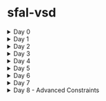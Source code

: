 # sfal-vsd
<details>
	<summary>Day 0</summary>
	
# Day 0 - Tools Installation
## Yosys
```
$ git clone https://github.com/YosysHQ/yosys.git
$ cd yosys 
$ sudo apt install make (If make is not installed please install it) 
$ sudo apt-get install build-essential clang bison flex \
    libreadline-dev gawk tcl-dev libffi-dev git \
    graphviz xdot pkg-config python3 libboost-system-dev \
    libboost-python-dev libboost-filesystem-dev zlib1g-dev
$ make 
$ sudo make install
```
<img width="575" alt="yosys" src="https://github.com/sukanyasmeher/sfal-vsd/assets/166566124/7dfb067d-5f8c-407b-86eb-6bcb44f60a97">

## Iverilog
```
$ sudo apt-get install iverilog
```
<img width="702" alt="iverilog" src="https://github.com/sukanyasmeher/sfal-vsd/assets/166566124/e660c9fc-0d6d-4ab7-b75f-9992133771ef">

## GTKWave
```
$ sudo apt update
$ sudo apt install gtkwave
```
<img width="604" alt="gtkwave2" src="https://github.com/sukanyasmeher/sfal-vsd/assets/166566124/843a73bc-20ec-4417-bdc8-883caa6a299b">

<img width="1008" alt="gtkwave1" src="https://github.com/sukanyasmeher/sfal-vsd/assets/166566124/1e0c0704-f9a8-4ce4-b364-55a1fb0fc9ca">
</details>

<details>
<summary>Day 1</summary>

# Day 1 - Introduction to Verilog RTL Design and Synthesis
## Introduction to open-source simulator Iverilog

Folder structure of the git clone:
- `lib` - will contain sky130 standard cell library
- `my_lib/verilog_models` - will contain standard cell verilog model
- `verilog_files` -contains the lab experiments source files

<img width="762" alt="intro_iverilog" src="https://github.com/sukanyasmeher/sfal-vsd/assets/166566124/ceceb871-47f9-4edc-8ec7-ac273dc5352c">


Example of a design good_mux.v 

```
module good_mux (input i0 , input i1 , input sel , output reg y);
always @ (*)
begin
	if(sel)
		y <= i1;
	else 
		y <= i0;
end
endmodule
```
Example of a testbench tb_good_mux.v 

```
`timescale 1ns / 1ps
module tb_good_mux;
	// Inputs
	reg i0,i1,sel;
	// Outputs
	wire y;

        // Instantiate the Unit Under Test (UUT)
	good_mux uut (
		.sel(sel),
		.i0(i0),
		.i1(i1),
		.y(y)
	);

	initial begin
	$dumpfile("tb_good_mux.vcd");
	$dumpvars(0,tb_good_mux);
	// Initialize Inputs
	sel = 0;
	i0 = 0;
	i1 = 0;
	#300 $finish;
	end

always #75 sel = ~sel;
always #10 i0 = ~i0;
always #55 i1 = ~i1;
endmodule
```
Command to run the design and testbench
```
iverilog good_mux.v tb_good_mux.v
```
The output of the iverilog is a .vcd file and a.out file is created. By executing a.out iverilog dump the vcd file.

## Introduction to GTKWave
gtkwave will be used to generate the waveforms and display in visual format.

Command to view the vcd file in gtkwave 
```
gtkwave tb_good_mux.vcd
```
The waveform in gtwave is shown below

<img width="993" alt="lab1-gtkwave" src="https://github.com/sukanyasmeher/sfal-vsd/assets/166566124/2f27e5f2-6c6c-491a-b6be-8c8974ed1303">

## Introduction to Yosys
It is the synthesizer used to convert RTL to netlist.
Netlist should be the same as the Design but represented in the form of standard cells.
The same testbench can be used to verify RTL and Synthesized Netlist.

<img width="800" alt="intro_yosys" src="https://github.com/sukanyasmeher/sfal-vsd/assets/166566124/0920be6f-770d-447d-a2cf-eaf73280539e">

## Introduction to Logic Synthesis

<img width="611" alt="intro_logic_synthesis1" src="https://github.com/sukanyasmeher/sfal-vsd/assets/166566124/d01c7771-7bb7-42cd-b7a1-24472ca61226">

## Lab using Yosys and Sky130 PDKs
<img width="736" alt="yosyslab1" src="https://github.com/sukanyasmeher/sfal-vsd/assets/166566124/81628bfa-c5b4-4715-bd30-ccc5dc97f789">

<img width="730" alt="yosyslab2" src="https://github.com/sukanyasmeher/sfal-vsd/assets/166566124/a62c4b4c-d1b0-4412-bfa5-11fcec22627a">

<img width="727" alt="yosyslab3" src="https://github.com/sukanyasmeher/sfal-vsd/assets/166566124/a96c3730-0071-49c2-b2f9-d61f9640ba20">

<img width="636" alt="show_logic" src="https://github.com/sukanyasmeher/sfal-vsd/assets/166566124/19d70533-9d4e-4cec-81c5-7ad2fafc381f">

</details>

<details>

<summary>Day 2</summary>

# Day 2 - Timing libs, Hierarchical vs Flat Synthesis and Efficient Flop Coding Styles

## Introduction to timing .libs
Libraries are characterized based on PVT (process, voltage, temperature) \
Process -> Variations due to fabrication \
Voltage -> Variations due to voltage \
Temperature -> Variations due to temperature 

As seen in the screenshot below \
tt stands for typical in the .lib name \
025C stands for temperature of 25 C in the .lib name \
1v80 stands for voltage of 1.8V in the .lib name

<img width="903" alt="libertyfile1" src="https://github.com/sukanyasmeher/sfal-vsd/assets/166566124/4d70123b-e2a7-406b-9d19-9f7bfc958840">

-cell defines the beginning of the cell. Other information of cells mentioned are:
- Leakage power based on the combination of inputs
- Area
- Power ports
- Input capacitance
- Power associated with the pin
- Transition
- Delay

## Hierarchical vs Flat Synthesis

### Hierarchical Synthesis
Report after synthesizing multiple_modules.v. As shown below the sub_modules statistics are printed. For example, sub-module1 has 1 AND gate and sub-module2 has 1 OR gate. This is an example of Hierarchical Synthesis.

<img width="1284" alt="multiplemodules1" src="https://github.com/sukanyasmeher/sfal-vsd/assets/166566124/a3fe130b-84ba-4605-9bb5-b6ea0600162f">

Hierarchy is preserved. sub_module1 and sub_module2 are instantiated separately in the synthesized Verilog netlist. Rather than seeing AND or OR gate, we see sub_modules when we run the command 'show' as shown in the screenshot.

<img width="951" alt="mutiplemoduleshier2" src="https://github.com/sukanyasmeher/sfal-vsd/assets/166566124/bfedb3bd-484b-4bec-b8a3-95636b0dadb2">

If we look into the sub_module2 in synthesized netlist 'multiple_modules_hier.v', we see that rather than OR gate, the inputs a & b, pass through the inverter and then NAND gate. It is because in CMOS, stacking PMOS, which happens in 'OR' gate is bad as PMOS has lower mobility and always have to be wider to get some meaningful output. The next step is to check .lib file for the answer.

### Flat Synthesis
The design can be flattened by using the command `flatten`.

Screenshot shows the command, synthesized netlist and the logical diagram.

<img width="1534" alt="multiplemodulesflat1" src="https://github.com/sukanyasmeher/sfal-vsd/assets/166566124/b9045858-4928-4503-9fdf-597848406a43">

### Sub-module Level Synthesis
RTL (Register Transfer Level) designs are often modular, with various functional blocks or sub-modules. Sub-module level synthesis allows each of these sub-modules to be synthesized independently.

Why is the sub-module level synthesis necessary?
- Optimization and Area Reduction: By synthesizing sub-modules separately, the synthesis tool can optimize each one individually. It performs logic optimization, technology mapping, and area minimization for each sub-module. This leads to more efficient use of resources and reduced overall chip area.
- Resuability: Each submodule can be designed, verified, and optimized independently. They can be reused in a large design multiple times saving time and enhancing efficiency. 
- Parallel Processing: Different sub-modules can be synthesized concurrently, improving efficiency. For large designs, parallel synthesis significantly reduces turnaround time.

The commands to run sub-module synthesis
```
read_liberty -lib ../lib/sky130_fd_sc_hd__tt_025C_1v80.lib
read_verilog multiple_modules.v
synth -top sub_module1
abc -liberty ../lib/sky130_fd_sc_hd__tt_025C_1v80.lib
show
```

The screenshot shows that when sub_module1 is synthesized, only AND gate is generated. 
<img width="1003" alt="submodulesynth" src="https://github.com/sukanyasmeher/sfal-vsd/assets/166566124/1e3c7a7e-7ae2-41af-89ce-27e3b7a198ec">

## Various Flop Coding Styles and Optimization

### Why do we need flops and how do they prevent glitches in the circuit?

Glitches can occur in digital circuits due to various reasons such as signal delays, noise, or timing issues. Flops prevent glitches during the operation in the following ways:
- Synchronization: Flops are edge-triggered devices, meaning they respond only to transitions of the input signal (e.g., rising edge, falling edge). This synchronization ensures that the output changes only at specific points, reducing the likelihood of glitches caused by transient signal variations.
- Timing Control: Flops are typically controlled by a clock signal, ensuring that all circuit operations occur synchronously. This eliminates timing issues that could lead to glitches due to data arriving at different times.

<img width="846" altthe ="flops1" src="https://github.com/sukanyasmeher/sfal-vsd/assets/166566124/32aab966-261a-4e42-9f49-59572586cd0f">

### Different types of flops
To initialize flops, we need to `set` and `reset` which can be synchronous or asynchronous.

<img width="775" alt="syn_async_reset_flop1" src="https://github.com/sukanyasmeher/sfal-vsd/assets/166566124/338b941f-4a51-4cf3-9289-f344afac2922">

<img width="967" alt="sync_async_reset_flop2" src="https://github.com/sukanyasmeher/sfal-vsd/assets/166566124/22ef5caa-be1d-4cfe-be44-b1dc7083c377">

The screenshot below shows DFF with asynchronous reset HDL simulation in Iverilog and  waveform display in GTKwave. Irrespective of the clock and d, as soon as async_reset=1, q=0.

<img width="1011" alt="async_reset_flop_hdl" src="https://github.com/sukanyasmeher/sfal-vsd/assets/166566124/4f4c5e04-85c9-4492-90cd-00a6dddcbbb3">

### Synthesizing flops
The command to synthesize ***DFF with asynchronous reset*** as an example
```
read_liberty -lib ../lib/sky130_fd_sc_hd__tt_025C_1v80.lib
read_verilog dff_asyncres.v
synth -top dff_asyncres
dfflibmap -liberty ../lib/sky130_fd_sc_hd__tt_025C_1v80.lib
abc -liberty ../lib/sky130_fd_sc_hd__tt_025C_1v80.lib
show
```
<img width="1142" alt="dff_asyncres_syn" src="https://github.com/sukanyasmeher/sfal-vsd/assets/166566124/1beb6298-6b1c-4c6b-a2dd-ac28de40f108">


On synthesizing ***DFF with synchronous reset*** we get NOR gate with inverted `d` as shown in the screenshot below. However,on evaluating the boolean expression, we reached the same logic realization. 


<img width="1211" alt="dff_sync_reset1" src="https://github.com/sukanyasmeher/sfal-vsd/assets/166566124/45f7fc3b-d87f-43bc-94fd-0d9f3870382f">

<img alt="dff_sync_reset2" src="https://github.com/sukanyasmeher/sfal-vsd/assets/166566124/81c0b90f-06af-4ee9-9f10-b8f4f8f743a7" width="700" height="500">

Using the `stat` command, all the cells used for logic synthesis are visible even though it is not evident from the statistics of doing synthesis.

<img width="572" alt="dff_syncres2" src="https://github.com/sukanyasmeher/sfal-vsd/assets/166566124/15ff7c0a-cec7-4aac-8385-a0b59f99ec04">



### Synthesizing mult2 (multiply by 2)

 
To implement `y[3:0] = 2*a[2:0]`, we append a `1'b0 `to the `a[2:0]` i.e, `y[3:0] = {a[2:0],0}`. This is also equal to left shift the input bits by 1.
This can be realized by just wiring.
So we expect no hardware which is also seen in the screenshot below, analysis after synthesis and show. The command 'abc' is not required for mapping when there are no cells.

<img width="972" alt="mult2_syn2" src="https://github.com/sukanyasmeher/sfal-vsd/assets/166566124/d2cd1b79-d13b-4478-83f3-e73f16a7fce9">

### Synthesizing mult9 (multiply by 9 or 8+1)

`y=9*a` can be considered `8*a+1*a`
To implement `y[5:0] = 9*a[2:0]`, we append `000` to `a[2:0]` and then add `a` i.e, `y[5:0] = {a[2:0],000} + a[2:0]`.
This can be realized just by wiring.
So we expect no hardware which is also seen in the screenshot below, analysis after synthesis and show. The command 'abc' is not required for mapping when there are no cells.

<img width="918" alt="mult8_syn" src="https://github.com/sukanyasmeher/sfal-vsd/assets/166566124/dd1b4634-50ed-4229-9d82-80689bafb7e7">
</details>

<details>
	<summary>Day 3</summary>
	
# Day 3 - Combinational and Sequential Optimizations

## Introduction to Optimizations

### Combinational Logic Optimization
It means squeezing the logic to get the most optimized design in terms of area and power. the most commonly used techniques are:
1) Constant propagation using direct optimization
2) Boolean logic optimization using K-map and Quine McKlusky

An example of constant propagation optimization is highlighted below.
<img width="618" alt="1_const_prop" src="https://github.com/sukanyasmeher/sfal-vsd/assets/166566124/c8bd1118-52f7-441b-8cff-254d851cb892">

An example of boolean optimization is highlighted below.

<img width="619" alt="2-boolean-opt" src="https://github.com/sukanyasmeher/sfal-vsd/assets/166566124/aa864102-ef33-4d45-9ec9-929738172cd4">

### Sequential Logic Optimization
The technqiues used are:
1) Basic
   - Sequential constant propagation
2) Advanced (not covered as part of lab)
   - Static optimization
   - Retiming
   - Sequential logic cloning (floorplan aware synthesis)

An example of sequential constant propagation is highlighted below of DFF with asynchronous reset where D input is grounded. To note, the same technique cannot be applied to DFF with the asynchronous set because while `Q=1` when `Set=1`, but `Q=0` at `Set=0` at the next CLK pulse. Q is dependent not only on Set but also on the clock edge.

<img width="629" alt="3-seq-const-prop" src="https://github.com/sukanyasmeher/sfal-vsd/assets/166566124/3e31a212-a0b0-42c3-be92-d0075a9f7d1c">

Retiming is a technique to improve the performance of the circuit.

<img width="600" alt="4-seq-adv" src="https://github.com/sukanyasmeher/sfal-vsd/assets/166566124/23bcc15c-813b-496a-aebf-ebbf5ceba557">

## Combinational Logic Optimizations
Commands for optimization

```
opt_clean -purge
```
### Optimization of opt_check.v
Syntax for opt_check.v
```
module opt_check (input a , input b , output y);
        assign y = a?b:0;
endmodule
```
For opt_check.v the assignment `y = a?b:0` reduces to `y = ab`. The screenshot shown below explains this

<img width="533" alt="5-seq-opt" src="https://github.com/sukanyasmeher/sfal-vsd/assets/166566124/f4b6a999-f665-412f-a705-9496bfdd04c2">

The logic implementation after synthesis for opt_check.v is shown below, showing only AND gate.

<img width="1120" alt="6-opt_check" src="https://github.com/sukanyasmeher/sfal-vsd/assets/166566124/1375f89b-a78f-4702-a1b3-ae9fbcc85ffc">


### Optimization of opt_check2.v
Syntax for opt_check2.v
```
module opt_check2 (input a , input b , output y);
        assign y = a?1:b;
endmodule
```
For opt_check2.v the assignment `y = a?1:b` reduces to `y = a + b`. 

The logic implementation after synthesis for opt_check2.v is shown below, showing only OR gate.

<img width="1115" alt="7-opt-check2" src="https://github.com/sukanyasmeher/sfal-vsd/assets/166566124/6c8b8eea-c605-4110-9a74-f3b2737ff29f">

### Optimization of opt_check3.v
Syntax for opt_check3.v
```
module opt_check3 (input a , input b, input c , output y);
	assign y = a?(c?b:0):0;
endmodule
```
For opt_check.v the assignment `y = a?(c?b:0):0` reduces to `y = abc`. The screenshot shown below explains this.

<img width="541" alt="8-opt-check3" src="https://github.com/sukanyasmeher/sfal-vsd/assets/166566124/c9fb59d8-d080-4776-bec6-46e3b48b3d68">

The logic implementation after synthesis for opt_check3.v is shown below, showing 3 input AND gate.

<img width="1046" alt="9-opt-check3" src="https://github.com/sukanyasmeher/sfal-vsd/assets/166566124/e0306198-1dd2-4504-9f97-7d7541316160">

### Optimization of multiple_module_opt.v

Syntax of multiple_module_opt.v
```
module sub_module1(input a , input b , output y);
 assign y = a & b;
endmodule

module sub_module2(input a , input b , output y);
 assign y = a^b;
endmodule

module multiple_module_opt(input a , input b , input c , input d , output y);
wire n1,n2,n3;

sub_module1 U1 (.a(a) , .b(1'b1) , .y(n1));
sub_module2 U2 (.a(n1), .b(1'b0) , .y(n2));
sub_module2 U3 (.a(b), .b(d) , .y(n3));

assign y = c | (b & n1); 
endmodule
```
The logic implementation after synthesis for multiple_module_opt.v is shown below.
<img width="1080" alt="10-multiple-module-opt" src="https://github.com/sukanyasmeher/sfal-vsd/assets/166566124/f2486353-e1f9-44e3-97b1-4b235912b69d">


## Sequential Logic Optimizations

Both the dff_const1.v and dff_const2 are explained below.

<img width="851" alt="12-dff-const1-const2" src="https://github.com/sukanyasmeher/sfal-vsd/assets/166566124/b9bede59-edaa-4f4f-ad90-9036c63aa4da">

### Optimizing dff_const1.v

Syntax for dff_const1.v
```
module dff_const1(input clk, input reset, output reg q);
always @(posedge clk, posedge reset)
begin
	if(reset)
		q <= 1'b0;
	else
		q <= 1'b1;
end

endmodule
```
For dff_const1.v, `q=0` as long as `reset=1`. However, when `reset=0` `q` doesn't immediately becomes `1` rather at the next rising edge of the `clk` as shown below. ***So the optimization cannot be applied***.

<img width="998" alt="11-dff-const1" src="https://github.com/sukanyasmeher/sfal-vsd/assets/166566124/b046fd71-f0bd-4b79-9345-81ace8795e11">

The commands to run the synthesis
```
read_liberty -lib ../lib/sky130_fd_sc_hd__tt_025C_1v80.lib
read_verilog dff_const1.v
synth -top dff_const1
dfflibmap -liberty ../lib/sky130_fd_sc_hd__tt_025C_1v80.lib
abc -liberty ../lib/sky130_fd_sc_hd__tt_025C_1v80.lib
show
```

The logic implementation after synthesis for dff_const1.v is shown below.

<img width="1680" alt="13-dff-const1" src="https://github.com/sukanyasmeher/sfal-vsd/assets/166566124/dcde9e56-06b9-4b20-9b7c-4e44477df7ba">

***complete dff_const2,4,5***

### Optimizing dff_const3.v

Syntax for dff_const3.v
```
module dff_const3(input clk, input reset, output reg q);
reg q1;

always @(posedge clk, posedge reset)
begin
	if(reset)
	begin
		q <= 1'b1;
		q1 <= 1'b0;
	end
	else
	begin
		q1 <= 1'b1;
		q <= q1;
	end
end

endmodule
```
For dff_const3.v, there are two flops.  `q1=0` as long as `reset=1`. However, when `reset=0` `q1` doesn't immediately becomes `1` rather at the next rising edge of the `clk` with some propagation delay as shown below. `q=1` as long as `reset=1`, acting as `set` rather than `reset`. However, when `reset=0` `q` samples `q1` as `0` as there are some propagation delay for `q1`as shown below. At the next `clk` edge `q` samples `q1` as `1`.
***So the optimization cannot be applied***.

<img width="973" alt="14-dff-const3" src="https://github.com/sukanyasmeher/sfal-vsd/assets/166566124/6bf8a7c4-07f1-4f70-9878-e2773b3eeab5">

The command to run HDL simulation
```
iverilog dff_const3.v tb_dff_const3.v
./a.out
gtkwave tb_dff_const3.vcd
```
The HDL simulation is shown below.

<img width="997" alt="15-dff-const3" src="https://github.com/sukanyasmeher/sfal-vsd/assets/166566124/3e9440d3-a562-4365-90fb-d17e8ea5c7a2">

The commands to run the synthesis
```
read_liberty -lib ../lib/sky130_fd_sc_hd__tt_025C_1v80.lib
read_verilog dff_const3.v
synth -top dff_const3
dfflibmap -liberty ../lib/sky130_fd_sc_hd__tt_025C_1v80.lib
abc -liberty ../lib/sky130_fd_sc_hd__tt_025C_1v80.lib
show
```

The logic implementation after synthesis for dff_const3.v is shown below.

<img width="1066" alt="16-dff-const3" src="https://github.com/sukanyasmeher/sfal-vsd/assets/166566124/6d30d2b7-0c21-464f-9dad-02db228e8c5c">

## Sequential Optimzations for Unused Outputs

### Optimization of Case1: 3-bit Up Counter with q[0] used (counter_opt.v)
Example of a counter where bits at the position of [2] and [1] are unused.

```
module counter_opt (input clk , input reset , output q);
reg [2:0] count;
assign q = count[0];

always @(posedge clk ,posedge reset)
begin
	if(reset)
		count <= 3'b000;
	else
		count <= count + 1;
end

endmodule
```
The screenshot explains the logic of the counter. Only q[0] is used. ***So the optimization can be applied***.

<img width="1200" alt="17-counter" src="https://github.com/sukanyasmeher/sfal-vsd/assets/166566124/dbdbd8d5-a305-4f31-b8ba-a8c33d53d67a">

The commands to run the synthesis
```
read_liberty -lib ../lib/sky130_fd_sc_hd__tt_025C_1v80.lib
read_verilog counter_opt.v
synth -top counter_opt
dfflibmap -liberty ../lib/sky130_fd_sc_hd__tt_025C_1v80.lib
abc -liberty ../lib/sky130_fd_sc_hd__tt_025C_1v80.lib
show
```
We see only one flop after the synthesis and also seen in synthesis report after `synth -top counter_opt.v`

<img width="1672" alt="18-counter-opt" src="https://github.com/sukanyasmeher/sfal-vsd/assets/166566124/42d260a1-72bc-4d5f-b891-9fea58a57813">

### Optimization of Case2: 3-bit Up Counter (counter_opt2.v)

Example of a counter where all the bits are used.
```
module counter_opt (input clk , input reset , output q);
reg [2:0] count;
assign q = (count[2:0] == 3'b100);

always @(posedge clk ,posedge reset)
begin
	if(reset)
		count <= 3'b000;
	else
		count <= count + 1;
end

endmodule
```
The commands to run the synthesis
```
read_liberty -lib ../lib/sky130_fd_sc_hd__tt_025C_1v80.lib
read_verilog counter_opt.v
synth -top counter_opt
dfflibmap -liberty ../lib/sky130_fd_sc_hd__tt_025C_1v80.lib
abc -liberty ../lib/sky130_fd_sc_hd__tt_025C_1v80.lib
show
```
We see only 3 flops after the synthesis and also seen in synthesis report after `synth -top counter_opt.v`
<img width="829" alt="19-counter-opt2" src="https://github.com/sukanyasmeher/sfal-vsd/assets/166566124/a7c68bda-5619-4dd6-89d4-d8773c1bf345">

<img width="1669" alt="20-counter-opt2" src="https://github.com/sukanyasmeher/sfal-vsd/assets/166566124/95bbe05c-bdde-4bdd-8fe7-492be015dc9f">

<img width="1167" alt="21-counter-opt2" src="https://github.com/sukanyasmeher/sfal-vsd/assets/166566124/11cd582b-4ccd-4b99-82e2-1c68c92db131">

</details>

<details>

 <summary>Day 4 </summary>
 
# Day 4 - GLS, Blocking vs Non-blocking and Synthesis-Simulation Mismatch

## GLS, Synthesis-Simulation Mismatch, and Blocking/Non-blocking Statements

### Why is Gate Level Simulation (GLS) necessary?
- Verify the correctness of the design after synthesis
- Ensure the timing of the design is met which is done with delay annotation (timing aware)

  <img width="628" alt="1-gls-iverilog" src="https://github.com/sukanyasmeher/sfal-vsd/assets/166566124/e3bef5db-4722-4561-ad10-0370a924fdc9">
  
### Synthesis Simulation Mismatches

It happens because of the following reasons
- Missing sensitivity list
- Blocking vs non-blocking assignments
- Non-standard verilog coding

#### (1) Missing sensitivity list

As shown in the screenshot below, `always` block is evaluated only when `sel` is changing. So output `y` is not evaluated when `sel` is not changing although `i0` and `i1` are changing. Rather it acts like a latch. The code on the right side represents the correct design coding for `mux`. In this case `always` is evaluated for any signal changes. 

<img width="632" alt="2-missing-sensitivity-list" src="https://github.com/sukanyasmeher/sfal-vsd/assets/166566124/5c494646-600e-4b19-a3ce-7db8c1baa5a7">

#### (2) Blocking vs Non-blocking Assignments

 ##### Blocking Statements
 
 - Represented by `=`
 - Executes the statements in the order it is written inside always block
 - So the first statement is evaluated before the second statement

##### Non-Blocking Statements
- Represented by `<=`
- Executes all the RHS when always block is entered and assigns to LHS
- Parallel execution

   The left side of the screenshot below gives us the correct execution. While the right side can lead to serious issues as `d` is assigned to `q` directly. ***So choosing non-blocking statements is best practice*** (highlighted in the screenshot below).

<img width="612" alt="4-blocking-statement" src="https://github.com/sukanyasmeher/sfal-vsd/assets/166566124/bde53551-9858-4eee-afd2-f37cd0dff762">

 ##### Blocking Statements Leading to Synthesis Simulation Mismatch

In the code shown below, `y` gets the old `q0` value. This will mimic delay or flop. But when you synthesize, there will be no flop. If the order is changed (right side code), latest value of `q0` is assigned to `y`. 

When synthesized, both will lead to the same circuit. However, simulation will result in different behavior. For the left side of the code, `y` gets the old `q0` value and for the right side of the code, `y` gets the latest `q0` value leading to a synthesis simulation mismatch. 

This issue is resolved by using ***non-blocking statements***.

 <img width="615" alt="5-blocking-statement" src="https://github.com/sukanyasmeher/sfal-vsd/assets/166566124/aed8bcbb-ca5e-467d-bfd7-8c679ce91263">

## Labs on GLS and Synthesis-Simulation Mismatch

### Ternary operator MUX (ternary_operator_mux.v)

The Verilog code of ternary_operator_mux.v
```
module ternary_operator_mux (input i0 , input i1 , input sel , output y);
	assign y = sel?i1:i0;
	endmodule
```
The command to run HDL simulation
```
iverilog ternary_operator_mux.v tb_ternary_operator_mux.v
./a.out
gtkwave tb_ternary_operator_mux.vcd
```
HDL Simulation waveform of ternary_operator_mux.v is shown in the screenshot below

<img width="1013" alt="6-ternary-op-mux" src="https://github.com/sukanyasmeher/sfal-vsd/assets/166566124/14d13e7f-e5f7-4d61-9942-5e5e57433db5">

The commands to run the synthesis for ternary_operator_mux.v
```
read_liberty -lib ../lib/sky130_fd_sc_hd__tt_025C_1v80.lib
read_verilog ternary_operator_mux.v
synth -top ternary_operator_mux
abc -liberty ../lib/sky130_fd_sc_hd__tt_025C_1v80.lib
show
write_verilog ternary_operator_mux_net.v
```

<img width="1002" alt="7-ternary-op-mux" src="https://github.com/sukanyasmeher/sfal-vsd/assets/166566124/de35d1cd-8e62-470f-983c-6364f2a76447">

The commands to do GLS for ternary_operator_mux.v
```
iverilog ../my_lib/verilog_model/primitives.v ../my_lib/verilog_model/sky130_fd_sc_hd.v ternary_operator_mux_net.v tb_ternary_operator_mux.v
./a.out
gtkwave tb_ternary_operator_mux.vcd
```
The GLS output is shown below.
<img width="982" alt="8-ternary-op-mux" src="https://github.com/sukanyasmeher/sfal-vsd/assets/166566124/7c1e66fd-c9dd-40be-9112-9e33da3e5ebb">

### Bad MUX (bad_mux.v)

The `always` block is executed only at `sel` signal. It works like a flop rather than mux.
The Verilog code of bad_mux.v
```
module bad_mux (input i0 , input i1 , input sel , output reg y);
always @ (sel)
begin
	if(sel)
		y <= i1;
	else 
		y <= i0;
end
endmodule
```

The command to run HDL simulation
```
iverilog bad_mux.v tb_bad_mux.v
./a.out
gtkwave tb_bad_mux.vcd
```
HDL Simulation waveform of bad_mux.v is shown in the screenshot below

<img width="978" alt="9-bad-mux" src="https://github.com/sukanyasmeher/sfal-vsd/assets/166566124/a4c9addd-c225-4c1e-a2bd-32187373e56d">

The commands to run the synthesis for bad_mux.v.
```
read_liberty -lib ../lib/sky130_fd_sc_hd__tt_025C_1v80.lib
read_verilog bad_mux.v
synth -top bad_mux
abc -liberty ../lib/sky130_fd_sc_hd__tt_025C_1v80.lib
show
write_verilog bad_mux_net.v
```

The synthesis report shows it is still inferring the mux but not the flop.

<img width="1035" alt="10-bad-mux" src="https://github.com/sukanyasmeher/sfal-vsd/assets/166566124/3851798a-31c7-4030-a81d-63325bd4d6f3">

The commands to do GLS for bad_mux.v
```
iverilog ../my_lib/verilog_model/primitives.v ../my_lib/verilog_model/sky130_fd_sc_hd.v bad_mux_net.v tb_bad_mux.v
./a.out
gtkwave tb_bad_mux.vcd
```
The GLS output is shown below. This shows correct functionality which is different from HDL simulation, leading to ***synthesis simulation mismatch***.

<img width="985" alt="11-bad-mux" src="https://github.com/sukanyasmeher/sfal-vsd/assets/166566124/98dad98d-c46e-4b72-9857-e6b30c42367f">

## Labs on Synthesis-Simulation Mismatch for Blocking Statements

### Blocking Caveat (blocking_caveat.v)

The logic to simulate is shown below.
<img width="594" alt="12-blocking-caveat" src="https://github.com/sukanyasmeher/sfal-vsd/assets/166566124/d7e6ea20-93fb-41d4-9f56-9910fe8f9931">

The Verilog code of blocking_caveat.v
```
module blocking_caveat (input a , input b , input  c, output reg d); 
reg x;
always @ (*)
begin
	d = x & c;
	x = a | b;
end
endmodule
```

The command to run HDL simulation
```
iverilog blocking_caveat.v tb_blocking_caveat.v
./a.out
gtkwave tb_blocking_caveat.vcd
```
HDL Simulation waveform of blocking_caveat.v is shown in the screenshot below. `d` takes the old value of `x` causing incorrect functionality.

<img width="976" alt="13-blocking caveat" src="https://github.com/sukanyasmeher/sfal-vsd/assets/166566124/0a3a28b9-9647-47b5-83dd-eec1d81092cc">


The commands to run the synthesis for bad_mux.v.
```
read_liberty -lib ../lib/sky130_fd_sc_hd__tt_025C_1v80.lib
read_verilog blocking_caveat.v
synth -top blocking_caveat
abc -liberty ../lib/sky130_fd_sc_hd__tt_025C_1v80.lib
show
write_verilog blocking_caveat_net.v
```

The synthesis report and logic synthesis is shown below.

<img width="1007" alt="14-blocking-caveat" src="https://github.com/sukanyasmeher/sfal-vsd/assets/166566124/2e61c1bd-37b6-4a38-bf5f-39c345f2305b">


The commands to do GLS for bad_mux.v
```
iverilog ../my_lib/verilog_model/primitives.v ../my_lib/verilog_model/sky130_fd_sc_hd.v blocking_caveat_net.v tb_blocking_caveat.v
./a.out
gtkwave tb_blocking_caveat.vcd
```
The GLS output is shown below. In this case, `d` takes the current value of `x` causing incorrect functionality.The waveform shows correct functionality which is different from HDL simulation, leading to ***synthesis simulation mismatch***.

<img width="981" alt="15-blocking-caveat" src="https://github.com/sukanyasmeher/sfal-vsd/assets/166566124/b8fcd356-8743-4098-aae8-bdbd8ab88a15">

</details>

<details>
	<summary>Day 5</summary>
	
# Day 5 - Introduction to DFT
## List of some possible issues that arise while manufacturing chips:
- Density Issue: Fabrication processes have become quite complicated with the advent of deep-submicron design technologies. Design elements are coming closer and closer; they are becoming smaller and thinner. Billions of transistors are involved in present-day VLSI chips. So, the chances of two wires touching each other or a very thin wire breaking in between are high. These are a few sources of errors or faults. The point is, that there can be many such errors that can creep in during the design and fabrication processes. So, with an increase in density, the probability of failure also becomes high.
- Software Issue: Moreover, apart from fabrication, there can even be errors in the translation process due to the bugs in CAD software tools used to design the chip.
- Application Issue: There are several critical applications, in which we can’t afford to have faults in the chip at any cost. For example, in medical or healthcare applications, a single fault in the equipment controllers may even risk the life of an individual. For rockets or space shuttles that run on cryogenic fuel, they may need their microcontroller or microprocessor to run on a broader temperature range. Hence the test conditions for these chips should be very application-specific and on an extreme level to prevent any future failures.
- Maintenance Issue: In case of any future failure, for repair or maintenance, we need to identify the proper coordinates of fault. Since PCB sizes are also decreasing, multimeter testing isn’t a viable option anymore. Moreover, moving towards SoC (System on Chip) design, the modular design is losing its relevance, thereby making the maintenance process more expensive.
- Business Issue: If designed chips are found to be faulty, then it transforms into a substantial loss and penalty for the company. Later, we will discuss how detecting a fault earlier decreases the cost of doing business significantly.
  
  Source - (https://technobyte.org/what-is-dft-design-for-testability-introduction/#What_is_Design_for_Testability_and_why_we_need_it)

## 3 W's for DFT - ***What***, ***Why***, ***When/Where***
### What is testability?
In VLSI terms, it means " If a design is well-controllable and well-observable, it is said to be easily testable".  
  
### What is Design for Testability (DFT)?
It a technique that facilitates a design to become testable after production. In another way, adding an extra design for an existing design to make sure it is tested after fabricated.
Some of the examples are 
- For `macros`, we use `MBist logic`
- For `flops`, we use `scan chains`
- for `combinational circuits`, we use `generate test patterns`


### Why do we do DFT?
It makes the testing easy in the post-production process.

<img width="1652" alt="1-dft" src="https://github.com/sukanyasmeher/sfal-vsd/assets/166566124/d08e387a-96cb-42f9-80a1-1275f688e3d6">

There are namely 3 levels of testing after a chip is fabricated.
- `Chip-level` or `die-level` where the chip is manufacture, usually done at foundry.
- `Board-level` when chips are integrated on the board/packages to make sure it works with other modules
- `System-level`, when several boards are assembled such as a chip within a laptop.

***DFT is also done due to economical and market needs.*** 

### When and where the DFT design is included?

When is it included? - At the beginning of the ASIC design flow

Where exactly is it included? - during the synthesis (front-end)

## Pros and Cons of DFT

<img width="1087" alt="2-dft" src="https://github.com/sukanyasmeher/sfal-vsd/assets/166566124/d7b9c887-2da9-4436-87dd-ed6c1cf01ec4">

## Basic Terminologies

### Controllability
By controllability from DFT point of view, we intend if both `0` and `1` are able to propagate to each and every node within the target patterns. A point is said to be controllable if both `0` and `1` propagated through the scan chains.

For example, there is no way to ***control*** `Node1` shown on the left side of the image below. But adding `MUX` allows that flexibility. However, it increases area, power and timing, ***PPA increases***.

<img width="1091" alt="3-dft" src="https://github.com/sukanyasmeher/sfal-vsd/assets/166566124/4da1589b-3cb8-4c91-babb-0f796235a6ca">

### Observability
By observability we are talking about the ability to measure the state of the logic signal. when we say that a node is observable, we mean that the value of the node can be shifted out through scan patterns and can be observed through scan put patterns.

For example, in the image shown below, if we want to observe `Node1`, we need to include a `flip-flop`. In this case, the area and power get affected by increasing, but the timing is not affected as the flop is not on the signal path.

<img width="1082" alt="4-dft" src="https://github.com/sukanyasmeher/sfal-vsd/assets/166566124/a0fd5dd4-6c48-45e6-b5eb-10ec1589ba60">

### Fault
It is a physical damage/defect compared to the good system, which may or may not cause a failure.

### Error
An error is caused by a fault because of which the system went to an erroneous state.

### Failure
Failure is when the system is not providing the expected service.

A ***fault*** causes an ***error*** which leads to a system ***failure***.

### Fault Coverage
Percentage of the total number of logical faults that can be tested using a given test set T.

### Defect Level
The fraction of shipped parts that are defective. Or the proportion of the faulty chip in which fault isn't detected and has been classified as good.

## DFT Techniques

<img width="1082" alt="5-dft" src="https://github.com/sukanyasmeher/sfal-vsd/assets/166566124/a1325dda-da31-4320-8ada-633d3f84648a">

The DFT compiler converts the flops to scan-enabled flops.

<img width="879" alt="6-dft" src="https://github.com/sukanyasmeher/sfal-vsd/assets/166566124/e9bd6e07-ab6e-4f9d-8b2e-3df551707347">

### Scan Chain Techniques
- Specify the scan constraints
- Specify scan ports and scan enables
- Compiling the DFT
- Identifying the no. of scan chains

### Scan-based technique, Scan chains

<img width="1083" alt="7-dft" src="https://github.com/sukanyasmeher/sfal-vsd/assets/166566124/67e00b4e-244b-49c5-9090-f670dae65d9e">

#### What is the purpose of scan flops?

There are various reasons, but 2 main reasons are noted below:
- To test stuck-at faults in the manufactured devices
- To test the path in the manufactured devices for delay that is to test whether each path is working at a functional frequency or not

#### FAQs on Scan Chain

<img width="1081" alt="12-dft" src="https://github.com/sukanyasmeher/sfal-vsd/assets/166566124/cbd27c87-6f7b-4137-b0f6-2f99015bb49b">

### When do we use ATPG?

<img width="1082" alt="13-dft" src="https://github.com/sukanyasmeher/sfal-vsd/assets/166566124/a7ccec92-3f60-41d7-a40c-611bdf7ac67f">

### Overview of DFT Compiler?

<img width="888" alt="14-dft" src="https://github.com/sukanyasmeher/sfal-vsd/assets/166566124/916c17b8-3c47-46de-80c0-9ee37fd536e3">

<img width="1033" alt="15-dft" src="https://github.com/sukanyasmeher/sfal-vsd/assets/166566124/75a4e905-9c8e-472f-9e14-a43fe7e428a7">

# Introcution to the Synopsys Tools

## Design Compiler (dc_shell)

The commands to start DC shell and open GUI
```
dc_shell
gui_start
```
<img width="1444" alt="8-dc-shell" src="https://github.com/sukanyasmeher/sfal-vsd/assets/166566124/e59c6e46-bcea-42e3-b00e-aa9fd1cd7298">

## Library compiler (lc_shell)

The commands to start LC shell and open GUI
```
lc_shell
gui_start
```

<img width="1475" alt="9-lc-shell" src="https://github.com/sukanyasmeher/sfal-vsd/assets/166566124/0fa1f072-1ead-49c2-87b9-f717693c5ec7">

## IC Compiler (icc2_shell)

The commands to start ICC2 shell and open GUI
```
icc2_shell
gui_start
```
<img width="1593" alt="10-icc2-shell" src="https://github.com/sukanyasmeher/sfal-vsd/assets/166566124/68630b50-acc3-475e-9def-0bc7cee6e9f8">
</details>

<details> 
	<summary> Day 6 </summary>

 # Day 6 - Introduction to Logic Synthesis

 ## About the course

 ### Tools that will be used for the lab
 
 - `Iverilog` - for Verilog compilation and simulation
 - `GTKwave` - for viewing the simulation output
 - `Synopsys Design Compiler` - for logic synthesis
 - `Skywater 130nm Library` - for standard cell library

### Expectations from the course
- Understand the various steps involved in ***Digital Logic Synthesis***
- Understand and write ***Synopsys Design Constraints (SDC)*** for the given module
- Perform ***Synthesis*** and write out ***Netlist using Design Compiler***
- Generate and analysis the ***Synthesis Reports and STA Reports***

## Digital Logic and Synthesis
- Digital logic is a switching function
- Behavioral model of design is written in HDL or a programming language called Register Transfer Logic such as VHDL, Verilog, and System Verilog
- The conversion of RTL to gate-level translation is called ***Synthesis*** as shown in the screenshot below.
  
<img width="1056" alt="1-logicsyn" src="https://github.com/sukanyasmeher/sfal-vsd/assets/166566124/cf3260e5-7cd5-4477-83da-b3e9a88e66cd">

### What is .lib?

<img width="876" alt="2-logicsyn" src="https://github.com/sukanyasmeher/sfal-vsd/assets/166566124/8d8c1854-3667-42c5-afc0-fdfc3e45e454">

### Why do we need different flavors of cells?

<img width="1181" alt="3-logicsyn" src="https://github.com/sukanyasmeher/sfal-vsd/assets/166566124/59a9d03d-e6d7-4988-bb33-dd058e1bdf7d">

<img width="1586" alt="4-logicsyn" src="https://github.com/sukanyasmeher/sfal-vsd/assets/166566124/d97b5e7f-004a-487d-90de-558882cf08b3">

<img width="1482" alt="5-logicsyn" src="https://github.com/sukanyasmeher/sfal-vsd/assets/166566124/5e77d25c-65ff-4535-ae40-eed814706123">

### How do we select the cells?

This is done through `constraints`.

<img width="1274" alt="6-logicsyn" src="https://github.com/sukanyasmeher/sfal-vsd/assets/166566124/b8636231-01cd-4e9c-9026-bb569066b068">

Let's look at this through an example below.

An illustration of the synthesis is described in the screenshot below.

<img width="1076" alt="7-logicsyn" src="https://github.com/sukanyasmeher/sfal-vsd/assets/166566124/d22c5400-6eee-41ee-8014-767b5a1a72e9">

The next question is which is the correct implementation from the 3 options shown below.

<img width="1680" alt="8-logicsyn" src="https://github.com/sukanyasmeher/sfal-vsd/assets/166566124/557b88d2-9447-44ae-860b-7e5d357474b3">

<img width="1680" alt="9-logicsyn" src="https://github.com/sukanyasmeher/sfal-vsd/assets/166566124/9b67d51b-5f3b-4fc7-86bc-033b921c6f58">

<img width="1680" alt="10-logicsyn" src="https://github.com/sukanyasmeher/sfal-vsd/assets/166566124/283bf723-7ab8-430c-9fcf-bbe8ab3ea852">

From the above discussion, `Implementation 3` is the best. But the question is, is it always the case?

Not really, especially on the following conditions
- If the logic is present in the hold-sensitive path.
- Additional buffers will add to both power and area.

In conclusion, all the 3 implementations are correct and will be picked based on the need. These needs are defined by the `constraints`. Constraints guide the synthesizer to select the correct library cells that are the most appropriate for the design.

## Introduction to Design Compiler

### What is DC?

<img width="1680" alt="11-logicsyn" src="https://github.com/sukanyasmeher/sfal-vsd/assets/166566124/284a27c2-a065-489c-b04f-da70d776a251">

### Common terminologies associated with DC

<img width="1680" alt="12-logicsyn" src="https://github.com/sukanyasmeher/sfal-vsd/assets/166566124/cf07287d-9fb8-44ad-808c-a7a6a0445af0">

### Synopsys Design Constraints (SDC)

<img width="1680" alt="13-logicsyn" src="https://github.com/sukanyasmeher/sfal-vsd/assets/166566124/662cd37d-5ddc-4aea-90df-83a42961ac3c">


### How do we set up Design Compiler (DC)?

<img width="1680" alt="14-logicsyn" src="https://github.com/sukanyasmeher/sfal-vsd/assets/166566124/0a1cfc9d-b846-4d85-89d8-6f161f9653ab">

### Implementation flow of ASIC

Steps in converting RTL to the physical database or GDS

<img width="1680" alt="15-logicsyn" src="https://github.com/sukanyasmeher/sfal-vsd/assets/166566124/72da8396-4912-4b63-82a5-02ec2ebb334f">

### DC Synthesis Flow

Link the design means to know that all the information in the design can be implemented in the form of standard cell libraries.

<img width="1680" alt="16-logicsyn" src="https://github.com/sukanyasmeher/sfal-vsd/assets/166566124/b72c28f4-8337-4ad9-b188-75e0a3ba8060">

## Lab 1 - Invoking DC Basic Setup

The DC is invoked in the folder `/home/sukanya/VLSI/sky130RTLDesignAndSynthesisWorkshop`
Commands to invoke the DC compiler
```
csh
dc_shell
echo $target_library //It generates your_library.db
echo $link_library
read_verilog DC_WORKSHOP/verilog_files/lab1_flop_with_en.v
write -f verilog -out lab1_net.v
sh gvim lab1_net.v
```
`your_library.db` is imaginary non-existent library, a dummy library invoked in the DC.

The Verilog syntax of `lab1_flop_with_en.v` (DFF with Asynchronous Reset)
```
module lab1_flop_with_en ( input res , input clk , input d , input en , output reg q);
always @ (posedge clk , posedge res)
begin
	if(res)
		q <= 1'b0;
	else if(en)
		q <= d;	
end
endmodule
```

The screenshot after `read_verilog` command is shown below. Let's try to understand the meaning of the messages generated. `gtech.db` and `standard.sldb` are internal dbs (virtual library) in DC memory for understanding the design. It is invoking HDL compiler or `Presto HDL Compiler`.
The line `Warning: Can't read link_library file 'your_library.db'. (UID-3)` means that DC compiler can't read your_library.db which was created for a dummy purpose. We need to point to the correct library.
In the line `Compiling source file /home/sukanya/VLSI/sky130RTLDesignAndSynthesisWorkshop/DC_WORKSHOP/verilog_files/lab1_flop_with_en.v`, it is compiling the source file and it infers the registers or memory device which is 1-bit flip-flop with asynchronous reset.

We need to link the design properly and point to the proper technology library.

<img width="1025" alt="17-lslab" src="https://github.com/sukanyasmeher/sfal-vsd/assets/166566124/137c6aa2-a57d-4de8-82a4-4ff555a4f363">

With the commands below we still get that the dummy library can't be linked. Since no proper standard cell library is provided, it has used `gtech` as the reference library to synthesize. 
```
dc_shell> write -f verilog -out lab1_net.v
Warning: Can't read link_library file 'your_library.db'. (UID-3)
Writing verilog file '/home/sukanya/VLSI/sky130RTLDesignAndSynthesisWorkshop/lab1_net.v'.
1
```
The Verilog netlist for lab1_net.v is opened using the command `sh gvim lab1_net.v` looks like as shown below. The netlist is not in form of sky130 library cells.

```
module lab1_flop_with_en ( res, clk, d, en, q );
  input res, clk, d, en;
  output q;


  \**SEQGEN**  q_reg ( .clear(res), .preset(1'b0), .next_state(d), 
        .clocked_on(clk), .data_in(1'b0), .enable(1'b0), .Q(q), .synch_clear(
        1'b0), .synch_preset(1'b0), .synch_toggle(1'b0), .synch_enable(en) );
endmodule
```

The correct commands for reading the correct library using DC Compiler
```
csh
dc_shell
set target_library /home/sukanya/VLSI/sky130RTLDesignAndSynthesisWorkshop/DC_WORKSHOP/lib/sky130_fd_sc_hd__tt_025C_1v80.db
set link_library {* $tarhet_library}
read_db DC_WORKSHOP/lib/sky130_fd_sc_hd__tt_025C_1v80.db
read_verilog DC_WORKSHOP/verilog_files/lab1_flop_with_en.v
link
compile
write -f verilog -out lab1_net_sky130.v
sh gvim lab1_net_sky130.v
```
There may be multiple libraries in DC memory. * represents all the libraries already loaded in DC memory. So we are appending an additional library without overwriting the already loaded library.
With the correct library specification, the Verilog netlist is appropriately generated with skywater130 libraries as shown below

```
module lab1_flop_with_en ( res, clk, d, en, q );
  input res, clk, d, en;
  output q;
  wire   n2, n3;

  sky130_fd_sc_hd__dfrtp_1 q_reg ( .D(n3), .CLK(clk), .RESET_B(n2), .Q(q) );
  sky130_fd_sc_hd__mux2_1 U5 ( .A0(q), .A1(d), .S(en), .X(n3) );
  sky130_fd_sc_hd__clkinv_1 U6 ( .A(res), .Y(n2) );
endmodule
```
## Lab 2 - Introduction to DDC GUI using Design Vision

Command to write the DDC file after compilation of the design
```
write -f verilog -out lab1_net_sky130.v
```

Commands to launch Design Vision (GUI format of Design Compiler)
```
csh
design_vision
start_gui //If GUI doesn't start automatically
```

Once GUI is opened, the command to open DDC is 
```
read_ddc lab1.ddc
```
If we type `read_verilog` in GUI, it reads only the Verilog file. But `read_ddc` reads the library as well. So, DDC will save all the information in the tool memory in that particular session. Only disadvantage is DDC is Synopsys's proprietary format.

<img width="1301" alt="18-lslab" src="https://github.com/sukanyasmeher/sfal-vsd/assets/166566124/b38fc689-4a24-4798-8106-d68b2b61537b">

<img width="1193" alt="19-lslab" src="https://github.com/sukanyasmeher/sfal-vsd/assets/166566124/ce191f29-98c2-4c86-98f6-23d80f10430f">

## Lab 3 - DC Compiler
`.synopsys_dc.setup` from `User home directory` overwrites the `default .synopsys_dc.setup` that is installed under DC.

<img width="1218" alt="20-lslab" src="https://github.com/sukanyasmeher/sfal-vsd/assets/166566124/dbabdc56-57e4-4aee-bc4c-6dbc96c98488">

Invoke the setup file by `gvim .synopsys_dc.setup` and copy paste the commands

```
set target_library /home/sukanya/VLSI/sky130RTLDesignAndSynthesisWorkshop/DC_WORKSHOP/lib/sky130_fd_sc_hd__tt_025C_1v80.db
set link_library {* $target_library}
```
## Tool Command Language (TCL) Quick Refresher
The location of `{` `}` is very important.

<img width="937" alt="21-tcl" src="https://github.com/sukanyasmeher/sfal-vsd/assets/166566124/1c319176-2690-4042-a55b-4fb1001e2cc5">
<img width="1008" alt="22-tcl" src="https://github.com/sukanyasmeher/sfal-vsd/assets/166566124/31146aa1-4156-4b1d-8474-bb06b1435ce9">
<img width="1181" alt="23-tcl" src="https://github.com/sukanyasmeher/sfal-vsd/assets/166566124/e772cbba-0958-4460-90a1-977cab6c0187">
<img width="1185" alt="26-tcl" src="https://github.com/sukanyasmeher/sfal-vsd/assets/166566124/40832bcf-d0da-4524-8b24-7bab17dafc98">
<img width="1172" alt="25-tcl" src="https://github.com/sukanyasmeher/sfal-vsd/assets/166566124/4f1a6890-55fe-4780-ac7c-06787aef3990">
<img width="878" alt="24-tcl" src="https://github.com/sukanyasmeher/sfal-vsd/assets/166566124/f582ee10-1671-48c8-a205-244dfd1ca714">

## Lab 4 - TCL Scripting

<img width="1178" alt="27-lab-tcl" src="https://github.com/sukanyasmeher/sfal-vsd/assets/166566124/3f3d85b2-ba62-4a24-bfa1-5e3a02f07ea9">

Command to launch `gvim` within DC compiler
```
sh gvim &
```
<img width="841" alt="28-lab-tcl" src="https://github.com/sukanyasmeher/sfal-vsd/assets/166566124/0b1d4aca-fdff-4f33-8d46-b22c6b3cb95b">

Command to see `and` gates in `.lib` file
<img width="1675" alt="29-lab-tcl" src="https://github.com/sukanyasmeher/sfal-vsd/assets/166566124/ccf3ed5d-c112-4cc2-9c49-a1ceb62385dd">

Syntax to print each `and` gate in `.lib` file

```
foreach_in_collection my_var [get_lib_cells */*and*] {
	set my_var_name [get_object_name $my_var];
	echo $my_var_name;
}
```

The output looks like the one shown in the screenshot

<img width="1047" alt="30-lab-tcl" src="https://github.com/sukanyasmeher/sfal-vsd/assets/166566124/4896877e-a751-486a-8d25-443ede1e27a5">

Syntax to print `multiplication` table

```
echo "Printing Multiplication Table"

set i 10;
set j 1;
while {$j < 21} {
	echo [expr $i*$j];
	incr j;
}
```

The output is shown below

<img width="453" alt="31-lab-tcl" src="https://github.com/sukanyasmeher/sfal-vsd/assets/166566124/c92d4b29-9d7d-4f09-9288-a57dd9b487b1">

Syntax to read from a list

```
set mylist [list a b c d e f g];

foreach myvar $mylist {
	echo $myvar;
}
echo $mylist;
```
The output is shown below

<img width="268" alt="32-lab-tcl" src="https://github.com/sukanyasmeher/sfal-vsd/assets/166566124/8f455335-ccde-400b-9d27-39d60b488a9a">


</details>

<details> 
	<summary> Day 7 </summary>

# Day 7 - Basics of Static Timing Analysis (STA)

## Introduction to STA

### Max and Min Delay Constraints

<img width="1203" alt="1-sta" src="https://github.com/sukanyasmeher/sfal-vsd/assets/166566124/772ea1c9-ca38-4967-ac99-869232150a6c">

### Water Bucket Analogy for Delay

The inflow of water translates to the inflow of current. Fast current sourcing (fast rise time of input) => less delay.

So delay is a function of `input transition` (inflow) and `load capacitance` (the size of the bucket).

<img width="1215" alt="2-sta" src="https://github.com/sukanyasmeher/sfal-vsd/assets/166566124/a0bb9c46-f2ea-409c-8426-ac74dad8bfba">

<img width="1223" alt="3-sta" src="https://github.com/sukanyasmeher/sfal-vsd/assets/166566124/24aca3cf-2d0b-482e-b088-72af7a8baab7">

<img width="1149" alt="4-sta" src="https://github.com/sukanyasmeher/sfal-vsd/assets/166566124/45daf929-b61f-4964-bde6-4c0faa584ea0">

### Timing Arcs

<img width="1180" alt="5-sta" src="https://github.com/sukanyasmeher/sfal-vsd/assets/166566124/fdd5bb66-8b88-4ceb-86d9-b741e7d89379">

<img width="1163" alt="6-sta" src="https://github.com/sukanyasmeher/sfal-vsd/assets/166566124/ea55b5b2-28b1-415c-95d9-d557887597cf">

<img width="1216" alt="7-sta" src="https://github.com/sukanyasmeher/sfal-vsd/assets/166566124/a62047e5-0ead-4cbe-bf81-b5a67eeb7845">

## What are Constraints and Why are They Needed?

The path that decides or limits the max clock frequency is the `critical path`. If the critical path delay is reduced, a better frequency can be achieved. We need to tell the tools to pick library cells with specific delays. This is defined through `constraints`.

<img width="1214" alt="8-sta" src="https://github.com/sukanyasmeher/sfal-vsd/assets/166566124/3a34189f-8d5f-489e-9ab2-db87273d6c9a">

<img width="1220" alt="9-sta" src="https://github.com/sukanyasmeher/sfal-vsd/assets/166566124/815ddb1d-a08d-4d67-a302-3f8cc910d0ad">

## Different Timing Paths

<img width="1161" alt="10-sta" src="https://github.com/sukanyasmeher/sfal-vsd/assets/166566124/674af831-0b39-4d47-8e60-36f032b3781e">

Let's assume the clock frequency is 500MHz or the clock period is 2ns. So if the delay of flops is 0.5ns each, by combining they account for a 2ns delay in the path. So we only have the rest 1ns delay leverage for combinational logic. As shown in the screenshot below,it is actually the clock period that limits the combinational logic.

<img width="1177" alt="11-sta" src="https://github.com/sukanyasmeher/sfal-vsd/assets/166566124/089ace72-3b1f-4409-9eb8-fe8511725847">

***So a couple of constraints that can be specified are:***

(1) So the constraint given to the synthesis tool is the `acceptable clock period as constraint`. So the tool will pick appropriate cells for the combinational logic.

(2) Input constraint

<img width="1197" alt="12-sta" src="https://github.com/sukanyasmeher/sfal-vsd/assets/166566124/655e47e8-ef65-49db-a848-8e63d7e76f47">


(3) `REG3` is sending the output to the external outside flop `REG_EXT_3` through `Output Logic` and both the flops are clocked by the same clock `CLK`. This becomes a synchronous path. There should be a limit in the output logic, how much delay this logic can consume on the path. So we need to constraint the output path.

<img width="1223" alt="13-sta" src="https://github.com/sukanyasmeher/sfal-vsd/assets/166566124/2bc2390f-2957-4541-9147-cd0c9b3bcb85">

<img width="1148" alt="14-sta" src="https://github.com/sukanyasmeher/sfal-vsd/assets/166566124/4772a70e-2972-4d77-9aa1-6adcd789aff6">

We can constraint I/O logic by specifying the input and output external delay with the associated clock `CLK`. 
I/O delay modelling can come from:
- Standard interface specifications like I2C, SPI
- IO budgeting based on interactions with other modules

<img width="1229" alt="15-sta" src="https://github.com/sukanyasmeher/sfal-vsd/assets/166566124/5ba038af-005e-43df-a3de-a74e9315f494">

## Input Transition and Output Load

### Is IO Delay Modeling Sufficient?

<img width="1184" alt="16-sta" src="https://github.com/sukanyasmeher/sfal-vsd/assets/166566124/fa7b7093-3640-4290-a843-718997a16b6a">

<img width="1215" alt="17-sta" src="https://github.com/sukanyasmeher/sfal-vsd/assets/166566124/2d5dd211-6f47-481b-af0e-61afa63208e3">

70% of clock period for external delay and 30% of clock period for internal delay as rule of thumb.

<img width="1134" alt="18-sta" src="https://github.com/sukanyasmeher/sfal-vsd/assets/166566124/6da5358d-a587-4663-870c-0041a317908f">

## Lab 1 - Timing .lib

- PVT operating conditions are mentioned
- Technology - CMOS

### Max_transition 

```
default_max_transition : 1.5000000000;
```
Output has a pin capacitance, net has capacitance and there is input capacitance at the next gate or sum of all input capacitance for fan out > 1.
If the library has a max capacitance limit of 1.5pF, the DC will use this value and divide the net and add buffer in the path as shown in the green diagram.

<img width="1101" alt="19-lab-sta" src="https://github.com/sukanyasmeher/sfal-vsd/assets/166566124/6da90ea8-5785-4479-96a5-71dadd8f9e1d">

### Delay Model Look Up Table

<img width="1172" alt="20-lab-sta" src="https://github.com/sukanyasmeher/sfal-vsd/assets/166566124/d296138a-4d4e-4648-89ca-61651df2176b">

There are attributes associated with the pin such as whether it is clock or not, pin capacitance, direction, and more. 

### Unateness

<img width="1218" alt="21-lab-sta" src="https://github.com/sukanyasmeher/sfal-vsd/assets/166566124/c28286f2-c3d0-42d4-bbe9-62326d0319d1">

## Lab 2 - Exploring .lib (Part 1)

- `CLK_N` is the active low clock. Attribute `clock` is `true`. While for the `D` pin, attribute `clock` is `false`.
- `timing_sense : "non_unate"` - `non_unate` means concerning clock `Q` may be rising or falling (called no unateness).
- `timing_type : "falling_edge"` - sequential timing arc

For example, `CLK` has `setup_rising` attribute while `CLK_N` has `setup_falling` attribute as shown below.

<img width="1675" alt="22-lab-sta" src="https://github.com/sukanyasmeher/sfal-vsd/assets/166566124/49d1624c-24b9-43c2-9981-16f3a40b8920">

For latch the point when data is sampled is different than flop.

<img width="1216" alt="23-lab-sta" src="https://github.com/sukanyasmeher/sfal-vsd/assets/166566124/3053204b-d5b3-44db-89ab-2a06c74bd3df">

<img width="1667" alt="24-lab-sta" src="https://github.com/sukanyasmeher/sfal-vsd/assets/166566124/2b8878b5-7bc2-4599-bc0b-935a50d6df0c">

## Lab 3 - Exploring .lib (Part 2)

### Query the properties of library from dc_shell

Command to check the library loaded in the design

```
dc_shell> list_lib
```
Command to get a particular `cell` in library

```
get_lib_cells */*and*
```
<img width="1061" alt="25-lab-sta" src="https://github.com/sukanyasmeher/sfal-vsd/assets/166566124/12efea20-2b60-4762-b5b3-0e920d9758ef">

Command to get the list of that particular cell as a list but the command below shows only the pointer names

```
foreach_in_collection my_lib_cell [get_lib_cells */*and*] {
echo $my_lib_cell;
}
```

Command to get the list of that particular cell as a list 
```
foreach_in_collection my_lib_cell [get_lib_cells */*and*] {
set my_lib_cell_name [get_object_name $my_lib_cell]; echo $my_lib_cell_name;
}
```

<img width="1058" alt="26-lab-sta" src="https://github.com/sukanyasmeher/sfal-vsd/assets/166566124/d14456c1-33fd-4afb-a940-7a990a8c8b09">

Command to get the pins in a cell (sky130_fd_sc_hd__tt_025C_1v80/sky130_fd_sc_hd__and2_0)
```
get_lib_pins sky130_fd_sc_hd__tt_025C_1v80/sky130_fd_sc_hd__and2_0/*
```
<img width="1042" alt="27-lab-sta" src="https://github.com/sukanyasmeher/sfal-vsd/assets/166566124/a398bb71-a288-4f66-b6a7-bc0355dbf407">

Functionality is shown on the `output` pin.
`get_lib_attribute` is the command to query the attribute of pin or cell.

Command to query the function of the `output` pin

```
get_lib_attribute sky130_fd_sc_hd__tt_025C_1v80/sky130_fd_sc_hd__and2_0/X function
```

Output is shown as 
```
get_lib_attribute sky130_fd_sc_hd__tt_025C_1v80/sky130_fd_sc_hd__and2_0/X function
Performing get_lib_attribute on library object 'sky130_fd_sc_hd__tt_025C_1v80/sky130_fd_sc_hd__and2_0/X'. 
A&B
```
Command to query the direction of the `output` pin

```
get_lib_attribute sky130_fd_sc_hd__tt_025C_1v80/sky130_fd_sc_hd__and2_0/X direction
```
Command to query the area of the cell 
```
get_lib_attribute sky130_fd_sc_hd__tt_025C_1v80/sky130_fd_sc_hd__and2_0 area
```

Command to query the capacitance of the pin

```
get_lib_attribute sky130_fd_sc_hd__tt_025C_1v80/sky130_fd_sc_hd__and2_0/A capacitance
```
Command to query the if a pin is clock or not

```
get_lib_attribute sky130_fd_sc_hd__tt_025C_1v80/sky130_fd_sc_hd__and2_0/A clock
```

Command to query all the sequential cells in the library 

```
get_lib_cells */* -filter "is_sequential == true"
```

</details>

<details>
<summary> Day 8 - Advanced Constraints </summary>

# Day 8 - Advanced Constraints

## 

 
</details>













   



















